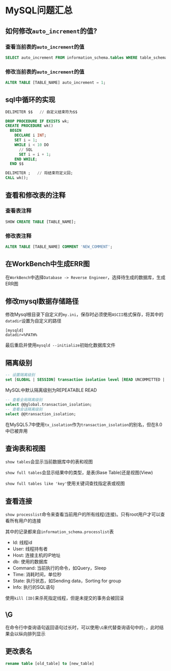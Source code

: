 # MySQL问题汇总

## 如何修改`auto_increment`的值?

### 查看当前表的`auto_increment`的值

```sql
SELECT auto_increment FROM information_schema.tables WHERE table_schema='DATABASE_NAME' AND table_name='TABLE_NAME';
```

### 修改当前表的`auto_increment`的值

```sql
ALTER TABLE [TABLE_NAME] auto_increment = 1;
```

## sql中循环的实现

```sql
DELIMITER $$   // 自定义结束符为$$

DROP PROCEDURE IF EXISTS wk;
CREATE PROCEDURE wk()
  BEGIN
    DECLARE i INT;
    SET i = 1;
    WHILE i < 10 DO
      // SQL
      SET i = i + 1;
    END WHILE;
  END $$

DELIMITER ;   // 将结束符定义回;
CALL wk();
```

## 查看和修改表的注释

### 查看表注释

```sql
SHOW CREATE TABLE [TABLE_NAME]; 
```

### 修改表注释

```sql
ALTER TABLE [TABLE_NAME] COMMENT 'NEW_COMMENT';
```

## 在WorkBench中生成ERR图

在`WorkBench`中选择`Database -> Reverse Engineer`，选择待生成的数据库，生成ERR图

## 修改mysql数据存储路径

修改Mysql根目录下自定义的`my.ini`，保存时必须使用`ASCII`格式保存，将其中的`datadir`设置为自定义的路径

```mysql
[mysqld]
datadir=%PATH%
```

最后重启并使用`mysqld --initialize`初始化数据库文件

## 隔离级别

```sql
-- 设置隔离级别
set [GLOBAL | SESSION] transaction isolation level [READ UNCOMMITTED | READ COMMITTED | REPEATABLE READ | SERIALIZABLE]
```

MySQL中默认隔离级别为REPEATABLE READ

```sql
-- 查看全局隔离级别
select @@global.transaction_isolation;
-- 查看会话隔离级别
select @@transaction_isolation;
```

在MySQL5.7中使用`tx_isolation`作为`transaction_isolation`的别名，但在8.0中已被弃用

## 查询表和视图

`show tables`会显示当前数据库中的表和视图

`show full tables`会显示结果中的类型，是表(Base Table)还是视图(View)

`show full tables like 'key'`使用关键词查找指定表或视图

## 查看连接

`show processlist`命令来查看当前用户的所有线程(连接)。只有root用户才可以查看所有用户的连接

其中的记录都来自`information_schema.processlist`表

- Id: 线程id
- User: 线程持有者
- Host: 连接主机的IP地址
- db: 使用的数据库
- Command: 当前执行的命令，如Query，Sleep
- Time: 消耗时间，单位秒
- State: 执行状态，如Sending data，Sorting for group
- Info: 执行的SQL语句

使用`kill [ID]`来杀死指定线程，但是未提交的事务会被回滚

## \G

在命令行中查询语句返回语句过长时，可以使用`\G`来代替查询语句中的`;`，此时结果会以纵向排列显示

## 更改表名

```sql
rename table [old_table] to [new_table]
```